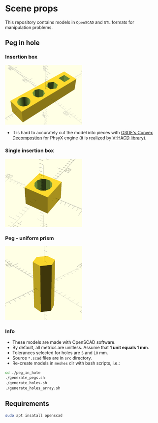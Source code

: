 # Scene props

This repository contains models in `OpenSCAD` and `STL` formats for manipulation problems.

## Peg in hole


### Insertion box
<img src="./docs/insertion_box_preview.png" alt="Insertion box (with holes) model preview" style="width:250px;"/>

- It is hard to accurately cut the model into pieces with [O3DE's Convex Decompostion](https://www.docs.o3de.org/docs/learning-guide/tutorials/assets/physx-colliders/#convex-decomposition) for PhsyX engine (it is realized by [V-HACD library](https://github.com/kmammou/v-hacd)).

### Single insertion box 
<img src="./docs/single_insertion_box_preview.png" alt="Single insertion box (one hole) model preview" style="width:250px;"/>

### Peg - uniform prism
<img src="./docs/hexagon_peg.png" alt="Uniform hexagonal prism (peg)" style="width:250px;"/>


### Info
- These models are made with OpenSCAD software. 
- By default, all metrics are unitless. Assume that **1 unit equals 1 mm**.
- Tolerances selected for holes are `5` and `10` mm.
- Source `*.scad` files are in `src` directory.
- Re-create models in `meshes` dir with bash scripts, i.e.:

```bash
cd ./peg_in_hole
./generate_pegs.sh
./generate_holes.sh
./generate_holes_array.sh
```

## Requirements
```bash
sudo apt insatall openscad
```